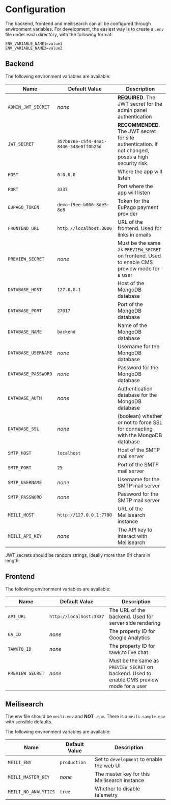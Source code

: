 # Configuration

The backend, frontend and meilisearch can all be configured through environment
variables.
For development, the easiest way is to create a `.env` file under each directory,
with the following format:

```env
ENV_VARIABLE_NAME1=value1
ENV_VARIABLE_NAME2=value2
```

## Backend

The following environment variables are available:

| Name                | Default Value                          | Description                                                                                          |
| ------------------- | -------------------------------------- | ---------------------------------------------------------------------------------------------------- |
| `ADMIN_JWT_SECRET`  | _none_                                 | **REQUIRED**. The JWT secret for the admin panel authentication                                      |
| `JWT_SECRET`        | `357b676e-c5f4-44a1-8446-348e0ff0b25d` | **RECOMMENDED**. The JWT secret for site authentication. If not changed, poses a high security risk. |
| `HOST`              | `0.0.0.0`                              | Where the app will listen                                                                            |
| `PORT`              | `3337`                                 | Port where the app will listen                                                                       |
| `EUPAGO_TOKEN`      | `demo-f9ee-b006-8de5-8e8`              | Token for the EuPago payment provider                                                                |
| `FRONTEND_URL`      | `http://localhost:3000`                | URL of the frontend. Used for links in emails                                                        |
| `PREVIEW_SECRET`    | _none_                                 | Must be the same as `PREVIEW_SECRET` on frontend. Used to enable CMS preview mode for a user         |
| `DATABASE_HOST`     | `127.0.0.1`                            | Host of the MongoDB database                                                                         |
| `DATABASE_PORT`     | `27017`                                | Port of the MongoDB database                                                                         |
| `DATABASE_NAME`     | `backend`                              | Name of the MongoDB database                                                                         |
| `DATABASE_USERNAME` | _none_                                 | Username for the MongoDB database                                                                    |
| `DATABASE_PASSWORD` | _none_                                 | Password for the MongoDB database                                                                    |
| `DATABASE_AUTH`     | _none_                                 | Authentication database for the MongoDB database                                                     |
| `DATABASE_SSL`      | _none_                                 | (boolean) whether or not to force SSL for connecting with the MongoDB database                       |
| `SMTP_HOST`         | `localhost`                            | Host of the SMTP mail server                                                                         |
| `SMTP_PORT`         | `25`                                   | Port of the SMTP mail server                                                                         |
| `SMTP_USERNAME`     | _none_                                 | Username for the SMTP mail server                                                                    |
| `SMTP_PASSWORD`     | _none_                                 | Password for the SMTP mail server                                                                    |
| `MEILI_HOST`        | `http://127.0.0.1:7700`                | URL of the Meilisearch instance                                                                      |
| `MEILI_API_KEY`     | _none_                                 | The API key to interact with Meilisearch                                                             |

JWT secrets should be random strings, ideally more than 64 chars in length.

## Frontend

The following environment variables are available:

| Name             | Default Value           | Description                                                                                 |
| ---------------- | ----------------------- | ------------------------------------------------------------------------------------------- |
| `API_URL`        | `http://localhost:3337` | The URL of the backend. Used for server side rendering                                      |
| `GA_ID`          | _none_                  | The property ID for Google Analytics                                                        |
| `TAWKTO_ID`      | _none_                  | The property ID for tawk.to live chat                                                       |
| `PREVIEW_SECRET` | _none_                  | Must be the same as `PREVIEW_SECRET` on backend. Used to enable CMS preview mode for a user |

## Meilisearch

The env file should be `meili.env` and **NOT** `.env`.
There is a `meili.sample.env` with sensible defaults.

The following environment variables are available:

| Name                 | Default Value | Description                                  |
| -------------------- | ------------- | -------------------------------------------- |
| `MEILI_ENV`          | `production`  | Set to `development` to enable the web UI    |
| `MEILI_MASTER_KEY`   | _none_        | The master key for this Meilisearch instance |
| `MEILI_NO_ANALYTICS` | `true`        | Whether to disable telemetry                 |
